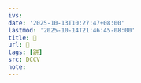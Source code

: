 ```yaml
---
ivs:
date: '2025-10-13T10:27:47+08:00'
lastmod: '2025-10-14T21:46:45-08:00'
title: 􃙺
url: 􃙺
tags: [跰]
src: DCCV
note:
---
```


